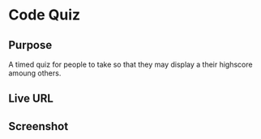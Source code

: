 # Code Quiz

## Purpose
A timed quiz for people to take so that they may display a their highscore amoung others.

## Live URL

## Screenshot
